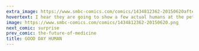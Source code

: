```yaml
---
extra_image: https://www.smbc-comics.com/comics/1434812362-20150620after.png
hovertext: I hear they are going to show a few actual humans at the petting zoo
image: https://www.smbc-comics.com/comics/1434812362-20150620.png
next_comic: surprise
prev_comic: the-future-of-medicine
title: GOOD DAY HUMAN
---
```


